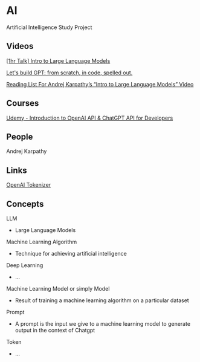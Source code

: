 # AI
Artificial Intelligence Study Project

## Videos

[[1hr Talk] Intro to Large Language Models](https://www.youtube.com/watch?v=zjkBMFhNj_g)

[Let's build GPT: from scratch, in code, spelled out.](https://www.youtube.com/watch?v=kCc8FmEb1nY&t=6090s)

[Reading List For Andrej Karpathy’s “Intro to Large Language Models” Video](https://blog.oxen.ai/reading-list-for-andrej-karpathys-intro-to-large-language-models-video/)

## Courses 

[Udemy - Introduction to OpenAI API & ChatGPT API for Developers](https://www.udemy.com/course/introduction-to-openai-api-chatgpt-api-chatgpt-plugins/)

## People

Andrej Karpathy

## Links

[OpenAI Tokenizer](https://platform.openai.com/tokenizer)

## Concepts

LLM
- Large Language Models

Machine Learning Algorithm
- Technique for achieving artificial intelligence

Deep Learning
- ...

Machine Learning Model or simply Model
- Result of training a machine learning algorithm on a particular dataset

Prompt
- A prompt is the input we give to a machine learning model to generate output in the context of Chatgpt

Token
- ...
